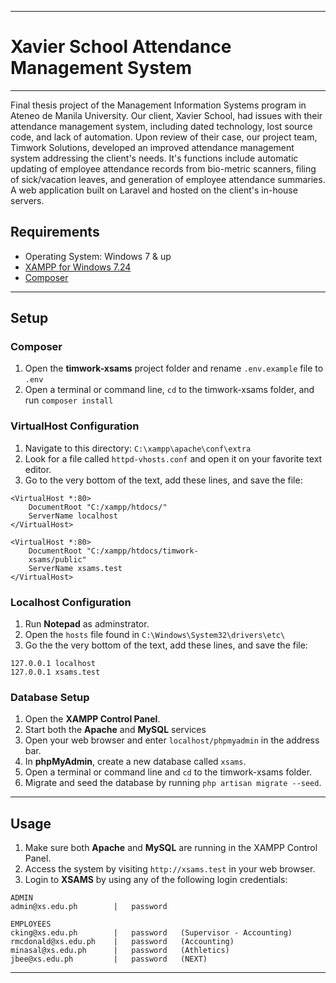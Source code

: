 ----

# Xavier School Attendance Management System

----

Final thesis project of the Management Information Systems program in Ateneo de Manila University. Our client, Xavier School, had issues with their attendance management system, including dated technology, lost source code, and lack of automation. Upon review of their case, our project team, Timwork Solutions, developed an improved attendance management system addressing the client's needs. It's functions include automatic updating of employee attendance records from bio-metric scanners, filing of sick/vacation leaves,  and generation of employee attendance summaries. A web application built on Laravel and hosted on the client's in-house servers.

## Requirements
* Operating System: Windows 7 & up
* [XAMPP for Windows 7.24](https://www.apachefriends.org/download.html)
* [Composer](https://getcomposer.org/download/)

----

## Setup
### Composer
1. Open the **timwork-xsams** project folder and rename `.env.example` file to `.env`
2. Open a terminal or command line, `cd` to the timwork-xsams folder, and run `composer install`

### VirtualHost Configuration
1. Navigate to this directory: `C:\xampp\apache\conf\extra`
2. Look for a file called `httpd-vhosts.conf` and open it on your favorite text editor.
3. Go to the very bottom of the text, add these lines, and save the file:

```
<VirtualHost *:80>
    DocumentRoot "C:/xampp/htdocs/"
    ServerName localhost
</VirtualHost>

<VirtualHost *:80>
    DocumentRoot "C:/xampp/htdocs/timwork- 
    xsams/public"
    ServerName xsams.test
</VirtualHost>
```

### Localhost Configuration
1. Run **Notepad** as adminstrator.
2. Open the `hosts` file found in `C:\Windows\System32\drivers\etc\`
3. Go the the very bottom of the text, add these lines, and save the file:

``` 
127.0.0.1 localhost
127.0.0.1 xsams.test
```

### Database Setup
1. Open the **XAMPP Control Panel**.
2. Start both the **Apache** and **MySQL** services
3. Open your web browser and enter `localhost/phpmyadmin` in the address bar.
4. In **phpMyAdmin**, create a new database called `xsams`.
5. Open a terminal or command line and `cd` to the timwork-xsams folder.
6. Migrate and seed the database by running `php artisan migrate --seed`.

----

## Usage
1. Make sure both **Apache** and **MySQL** are running in the XAMPP Control Panel.
2. Access the system by visiting `http://xsams.test` in your web browser.
3. Login to **XSAMS** by using any of the following login credentials:

```
ADMIN
admin@xs.edu.ph        |   password

EMPLOYEES
cking@xs.edu.ph        |   password   (Supervisor - Accounting)
rmcdonald@xs.edu.ph    |   password   (Accounting)
minasal@xs.edu.ph      |   password   (Athletics)
jbee@xs.edu.ph         |   password   (NEXT)
```

----
